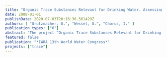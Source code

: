 ```yaml
---
title: "Organic Trace Substances Relevant for Drinking Water. Assessing their Elimination through Bank Filtration – Phase 1"
date: 2008-01-01
publishDate: 2020-07-03T20:16:36.561429Z
authors: [ "Grützmacher, G.", "Wessel, G.", "Chorus, I." ]
publication_types: ["0"]
abstract: "The project “Organic Trace Substances Relevant for Drinking Water – Assessing their Elimination through Bank Filtration (TRACE)” aims at giving an up-to-date overview of the potential risk resulting from the occurrence of chelating agents, perfluorinated compounds (PFCs) and selected pesticides in surface waters and to show if there is a potential for the substances to persist during bank filtration and artificial recharge. During the first phase of the project which is subject of this paper, a literature study was conducted addressing their occurrence (in the Berlin region and elsewhere), amounts produced as well as data on their persistence in the subsurface. This was the basis for a decision on the substance applied in the field scale experiments at the UBAs experimental field during the following project phase. Using freely available databases (e.g. ULIDAT, DIMDI, Tiborder) 1148 references were screened for their relevance to these topics, and 450 of these were classified as relevant. Of these, so far the 223 most important references have been compiled in an ACCESS database which comprises data on the data origin as well as on specific values (e.g. measured concentrations, amounts produced, use, main metabolites, sources, pathways in the environment). The database links this information so that output forms (“fact sheets”) can be created that summarize all data for one specific substance. The regarded substances were subsequently classified according to the criteria: usage / production, occurrence in surface water (if possible also in groundwater and bank filtrate), degradation potential, biological degradability, production of relevant metabolites and toxicity. For the chelating agents three substance groups were examined closely: aminocarboxylates, hydrocarboxylates and phosphonates (all other substance groups were found to be irrelevant due to total biodegradability). The aminocarboxylates are produced in highest numbers and occur most frequently (especially EDTA, PDTA, NTA and DTPA). There are, however, already extensive investigations on this field so that few knowledge gaps were identified. Hydrocarboxylates are produced in lesser amounts and for some ready biological degradability has been shown. For these reasons further investigations were not seen as a priority. Phosphonates produce relevant metabolites (phosphates that enhance eutrophication) and are produced in high amounts (> 1000 t/a). This substance group was therefore recommended for further investigations. Currently a variety of research projects cover the field of perfluorinated compounds (PFCs) that occur in aquatic environments world wide and whose toxicity and persistence is not yet clearly determined. Most investigations aim at the main substances of this group: PFOA and PFOS. These are, however, currently being replaced by shorter chained PFCs on which investigations are lacking. This substance group is therefore also of interest for further investigations. For the pesticides glyphosate and isoproturone high production rates and frequent occurrence in surface and groundwater world wide were determined. Due to this fact and to the presence of relevant metabolites (e.g. AMPA) as well as to limited knowledge on their fate during underground passage these substances were classified as highly interesting for further investigations."
featured: false
publication: "*IWRA 13th World Water Congress*"
projects: ["trace"]
---
```


